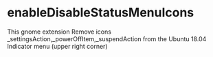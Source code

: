 # enableDisableStatusMenuIcons
This gnome extension Remove icons _settingsAction,_powerOffItem,_suspendAction from the Ubuntu 18.04 Indicator menu (upper right corner)
